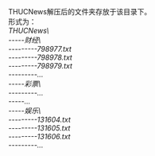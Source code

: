 THUCNews解压后的文件夹存放于该目录下。  
形式为：  
*THUCNews\  
-----财经\  
---------798977.txt  
---------798978.txt  
---------798979.txt  
---------...  
-----彩票\  
---------...  
-----...  
-----娱乐\  
---------131604.txt  
---------131605.txt  
---------131606.txt  
---------...*  
